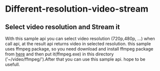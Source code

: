 # Different-resolution-video-stream
## Select video resolution and Stream it
With this sample api you can select video resolution (720p,480p, ...) when call api, at the result api returns video in selected resolution. this sample uses ffmpeg package, so you need download and install ffmpeg package from [here](https://ffmpeg.org/download.html) and then put it(ffmpeg.exe) in this directory ('~/video/ffmpeg/').After that you can use this sample api. hope to be usefull.
